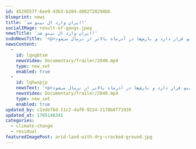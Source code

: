 ```yaml
---
id: 4529557f-6ee9-43b3-b204-d082720298bb
blueprint: news
title: 'ایران وارد ال نینو شد!'
socialIMage: result-of-gangs.jpeg
newsTitle: 'ایران وارد ال نینو شد!'
sudoNewsTitle: '<p>رئیس مرکز ملی اقلیم و مدیریت بحران خشکسالی سازمان هواشناسی با اشاره به کم‌بارشی‌های گسترده‌ آبان گفت: ایران در فاز ال‌نینو قرار دارد و بارش‌ها در آذرماه بالاتر از نرمال می‌شود.</p>'
newsContent:
  -
    id: lqxgbtxm
    newsVideo: Documentary/Trailer/2040.mp4
    type: new_set
    enabled: true
  -
    id: lqhwxpjp
    newsText: '<p>رئیس مرکز ملی اقلیم و مدیریت بحران خشکسالی سازمان هواشناسی با اشاره به کم‌بارشی‌های گسترده‌ آبان گفت: ایران در فاز ال‌نینو قرار دارد و بارش‌ها در آذرماه بالاتر از نرمال می‌شود.</p><p></p><p><img src="statamic://asset::lifecycle::a-p-s-2.jpg">لورم ایپسوم متن ساختگی با تولید سادگی نامفهوم از صنعت چاپ، و با استفاده از طراحان گرافیک است، چاپگرها و متون بلکه روزنامه و مجله در ستون و سطرآنچنان که لازم است، و برای شرایط فعلی تکنولوژی مورد نیاز، و کاربردهای متنوع با هدف بهبود ابزارهای کاربردی می باشد، کتابهای زیادی در شصت و سه درصد گذشته حال و آینده، شناخت فراوان جامعه و متخصصان را می طلبد، تا با نرم افزارها شناخت بیشتری را برای طراحان رایانه ای علی الخصوص طراحان خلاقی، و فرهنگ پیشرو در زبان فارسی ایجاد کرد، در این صورت می توان امید داشت که تمام و دشواری موجود در ارائه راهکارها، و شرایط سخت تایپ به پایان رسد و زمان مورد نیاز شامل حروفچینی دستاوردهای اصلی، و جوابگوی سوالات پیوسته اهل دنیای موجود طراحی اساسا مورد استفاده قرار گیرد.</p>'
    newsVideo: Documentary/Trailer/2040.mp4
    type: new_set
    enabled: true
updated_by: c1ede7bd-11c2-4af0-9224-2178b8f71939
updated_at: 1705146341
categories:
  - climate-change
  - residual
featuredImagePost: arid-land-with-dry-cracked-ground.jpg
---
```

